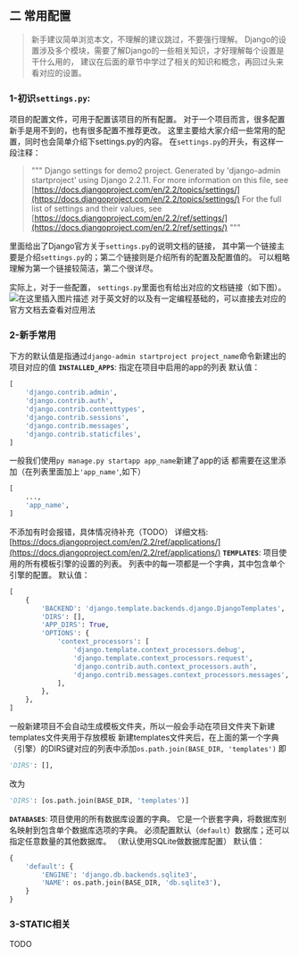 ## 二 常用配置
> 新手建议简单浏览本文，不理解的建议跳过，不要强行理解。
> Django的设置涉及多个模块，需要了解Django的一些相关知识，才好理解每个设置是干什么用的，
> 建议在后面的章节中学过了相关的知识和概念，再回过头来看对应的设置。

### 1-初识`settings.py`:
项目的配置文件，可用于配置该项目的所有配置。
对于一个项目而言，很多配置新手是用不到的，也有很多配置不推荐更改。
这里主要给大家介绍一些常用的配置，同时也会简单介绍下settings.py的内容。
在`settings.py`的开头，有这样一段注释：
> """
Django settings for demo2 project.
Generated by 'django-admin startproject' using Django 2.2.11.
For more information on this file, see
[https://docs.djangoproject.com/en/2.2/topics/settings/](https://docs.djangoproject.com/en/2.2/topics/settings/)
For the full list of settings and their values, see
[https://docs.djangoproject.com/en/2.2/ref/settings/](https://docs.djangoproject.com/en/2.2/ref/settings/)
"""

里面给出了Django官方关于`settings.py`的说明文档的链接，
其中第一个链接主要是介绍`settings.py`的；第二个链接则是介绍所有的配置及配置值的。
可以粗略理解为第一个链接较简洁，第二个很详尽。

实际上，对于一些配置， `settings.py`里面也有给出对应的文档链接（如下图）。
![在这里插入图片描述](https://img-blog.csdnimg.cn/20200417105329594.png?)
对于英文好的以及有一定编程基础的，可以直接去对应的官方文档去查看对应用法
### 2-新手常用
下方的默认值是指通过`django-admin startproject project_name`命令新建出的项目对应的值
**`INSTALLED_APPS`**:
指定在项目中启用的app的列表
默认值：
```python
[
    'django.contrib.admin',
    'django.contrib.auth',
    'django.contrib.contenttypes',
    'django.contrib.sessions',
    'django.contrib.messages',
    'django.contrib.staticfiles',
]
```
一般我们使用`py manage.py startapp app_name`新建了app的话
都需要在这里添加（在列表里面加上`'app_name'`,如下）
```python
[
    ...,
    'app_name',
]
```
不添加有时会报错，具体情况待补充（TODO）
详细文档: [https://docs.djangoproject.com/en/2.2/ref/applications/](https://docs.djangoproject.com/en/2.2/ref/applications/)
**`TEMPLATES`**:
项目使用的所有模板引擎的设置的列表。
列表中的每一项都是一个字典，其中包含单个引擎的配置。
默认值：
```python
[
    {
        'BACKEND': 'django.template.backends.django.DjangoTemplates',
        'DIRS': [],
        'APP_DIRS': True,
        'OPTIONS': {
            'context_processors': [
                'django.template.context_processors.debug',
                'django.template.context_processors.request',
                'django.contrib.auth.context_processors.auth',
                'django.contrib.messages.context_processors.messages',
            ],
        },
    },
]
```
一般新建项目不会自动生成模板文件夹，所以一般会手动在项目文件夹下新建templates文件夹用于存放模板
新建templates文件夹后，在上面的第一个字典（引擎）的DIRS键对应的列表中添加`os.path.join(BASE_DIR, 'templates')`
即
```python
'DIRS': [],
```
改为
```python
'DIRS': [os.path.join(BASE_DIR, 'templates')]
```
**`DATABASES`**:
项目使用的所有数据库设置的字典。
它是一个嵌套字典，将数据库别名映射到包含单个数据库选项的字典。
必须配置默认（`default`）数据库；还可以指定任意数量的其他数据库。
（默认使用SQLite做数据库配置）
默认值：
```python
{
    'default': {
        'ENGINE': 'django.db.backends.sqlite3',
        'NAME': os.path.join(BASE_DIR, 'db.sqlite3'),
    }
}
```

### 3-STATIC相关
TODO